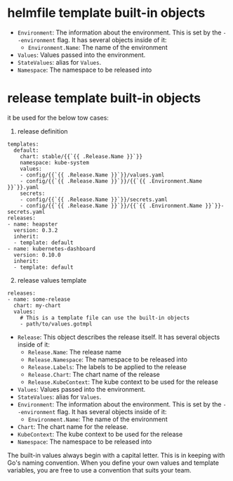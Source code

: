 # helmfile template built-in objects

- `Environment`: The information about the environment. This is set by the
  `--environment` flag. It has several objects inside of it:
  - `Environment.Name`: The name of the environment
- `Values`: Values passed into the environment.
- `StateValues`: alias for `Values`.
- `Namespace`: The namespace to be released into

# release template built-in objects

it be used for the below tow cases:

1. release definition
```
templates:
  default:
    chart: stable/{{`{{ .Release.Name }}`}}
    namespace: kube-system
    values:
    - config/{{`{{ .Release.Name }}`}}/values.yaml
    - config/{{`{{ .Release.Name }}`}}/{{`{{ .Environment.Name }}`}}.yaml
    secrets:
    - config/{{`{{ .Release.Name }}`}}/secrets.yaml
    - config/{{`{{ .Release.Name }}`}}/{{`{{ .Environment.Name }}`}}-secrets.yaml
releases:
- name: heapster
  version: 0.3.2
  inherit:
  - template: default
- name: kubernetes-dashboard
  version: 0.10.0
  inherit:
  - template: default
```

2. release values template
```
releases:
- name: some-release
  chart: my-chart
  values:
    # This is a template file can use the built-in objects
    - path/to/values.gotmpl
```

- `Release`: This object describes the release itself. It has several objects
  inside of it:
  - `Release.Name`: The release name
  - `Release.Namespace`: The namespace to be released into
  - `Release.Labels`: The labels to be applied to the release
  - `Release.Chart`: The chart name of the release
  - `Release.KubeContext`: The kube context to be used for the release
- `Values`: Values passed into the environment.
- `StateValues`: alias for `Values`.
- `Environment`: The information about the environment. This is set by the
  `--environment` flag. It has several objects inside of it:
  - `Environment.Name`: The name of the environment
- `Chart`: The chart name for the release.
- `KubeContext`: The kube context to be used for the release
- `Namespace`: The namespace to be released into

The built-in values always begin with a capital letter. This is in keeping with
Go's naming convention. When you define your own values and template variables, you are free to use a
convention that suits your team.

